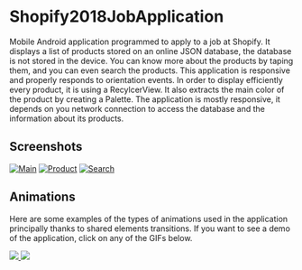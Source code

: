 # Shopify2018JobApplication
Mobile Android application programmed to apply to a job at Shopify. It displays a list of products stored on an online JSON database, the database is not stored in the device. You can know more about the products by taping them, and you can even search the products. This application is responsive and properly responds to orientation events. In order to display efficiently every product, it is using a RecylcerView. It also extracts the main color of the product by creating a Palette. The application is mostly responsive, it depends on you network connection to access the database and the information about its products.

## Screenshots

[![Main](https://raw.githubusercontent.com/BenJeau/ShopifyJobApplication/master/screenshots/Main.png)](https://raw.githubusercontent.com/BenJeau/ShopifyJobApplication/master/screenshots/MainFull.png)
[![Product](https://raw.githubusercontent.com/BenJeau/ShopifyJobApplication/master/screenshots/Product.png)](https://raw.githubusercontent.com/BenJeau/ShopifyJobApplication/master/screenshots/ProductFull.png)
[![Search](https://raw.githubusercontent.com/BenJeau/ShopifyJobApplication/master/screenshots/Search.png)](https://raw.githubusercontent.com/BenJeau/ShopifyJobApplication/master/screenshots/SearchFull.png)

## Animations
Here are some examples of the types of animations used in the application principally thanks to shared elements transitions. If you want to see a demo of the application, click on any of the GIFs below.

<a  href="https://youtu.be/6rA4O4nxoQw">
<img src="https://raw.githubusercontent.com/BenJeau/ShopifyJobApplication/master/demo/Transition.gif">
<img src="https://raw.githubusercontent.com/BenJeau/ShopifyJobApplication/master/demo/Search.gif">
</a>
